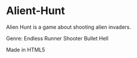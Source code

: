 # Alient-Hunt
Alien Hunt is a game about shooting alien invaders.

Genre: Endless Runner Shooter Bullet Hell

Made in HTML5

